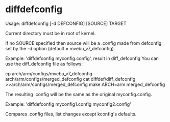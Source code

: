 # diffdefconfig

Usage: diffdefconfig [-d DEFCONFIG] [SOURCE] TARGET

Current directory must be in root of kernel.

If no SOURCE specified then source will be a .config made from
defconfig set by the -d option (default = mvebu_v7_defconfig).

Example: 'diffdefconfig myconfig.config', result in diff_defconfig
You can use the diff_defconfig file as follows:

cp arch/arm/configs/mvebu_v7_defconfig arch/arm/configs/merged_defconfig
cat diffdef/diff_defconfig           >>arch/arm/configs/merged_defconfig
make ARCH=arm merged_defconfig

The resulting .config will be the same as the original myconfig.config.

Example: 'diffdefconfig myconfig1.config myconfig2.config'

Compares .config files, list changes except kconfig's defaults.

